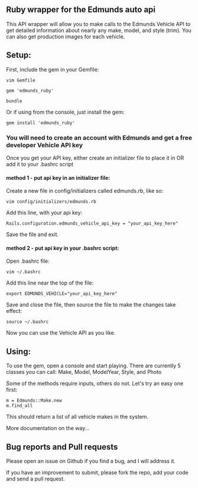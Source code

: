 ## Ruby wrapper for the Edmunds auto api

This API wrapper will allow you to make calls to the Edmunds Vehicle API to get detailed information about nearly any make, model, and style (trim).
You can also get production images for each vehicle.


## Setup:

First, include the gem in your Gemfile:

    vim Gemfile

    gem 'edmunds_ruby'

    bundle

Or if using from the console, just install the gem:

    gem install 'edmunds_ruby'


### You will need to create an account with Edmunds and get a free developer Vehicle API key

Once you get your API key, either create an initializer file to place it in OR add it to your .bashrc script

#### method 1 - put api key in an initializer file:

Create a new file in config/initializers called edmunds.rb, like so:

    vim config/initializers/edmunds.rb

Add this line, with your api key:

    Rails.configuration.edmunds_vehicle_api_key = "your_api_key_here"

Save the file and exit.


#### method 2 - put api key in your .bashrc script:

Open .bashrc file:

    vim ~/.bashrc

Add this line near the top of the file:

    export EDMUNDS_VEHICLE="your_api_key_here"

Save and close the file, then source the file to make the changes take effect:

    source ~/.bashrc

Now you can use the Vehicle API as you like.


## Using:

To use the gem, open a console and start playing.
There are currently 5 classes you can call: Make, Model, ModelYear, Style, and Photo

Some of the methods require inputs, others do not. Let's try an easy one first:

    m = Edmunds::Make.new
    m.find_all

This should return a list of all vehicle makes in the system.

More documentation on the way...


## Bug reports and Pull requests

Please open an issue on Github if you find a bug, and I will address it.

If you have an improvement to submit, please fork the repo, add your code and send a pull request.


